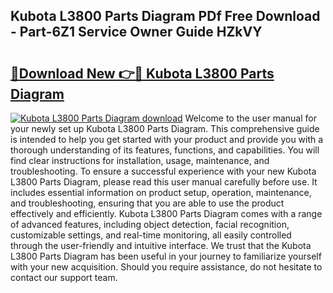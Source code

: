 ## Kubota L3800 Parts Diagram PDf Free Download - Part-6Z1 Service Owner Guide HZkVY

# <h2><a href="http://dfkpm03.blite.top/?on=Kubota+L3800+Parts+Diagram">🔗Download New 👉🔴 Kubota L3800 Parts Diagram</a></h2>

[![Kubota L3800 Parts Diagram download](https://i.imgur.com/lujVjoI.png)](http://dfkpm03.blite.top/?on=Kubota+L3800+Parts+Diagram)
Welcome to the user manual for your newly set up Kubota L3800 Parts Diagram. This comprehensive guide is intended to help you get started with your product and provide you with a thorough understanding of its features, functions, and capabilities. You will find clear instructions for installation, usage, maintenance, and troubleshooting. To ensure a successful experience with your new Kubota L3800 Parts Diagram, please read this user manual carefully before use. It includes essential information on product setup, operation, maintenance, and troubleshooting, ensuring that you are able to use the product effectively and efficiently. Kubota L3800 Parts Diagram comes with a range of advanced features, including object detection, facial recognition, customizable settings, and real-time monitoring, all easily controlled through the user-friendly and intuitive interface. We trust that the Kubota L3800 Parts Diagram has been useful in your journey to familiarize yourself with your new acquisition. Should you require assistance, do not hesitate to contact our support team.
